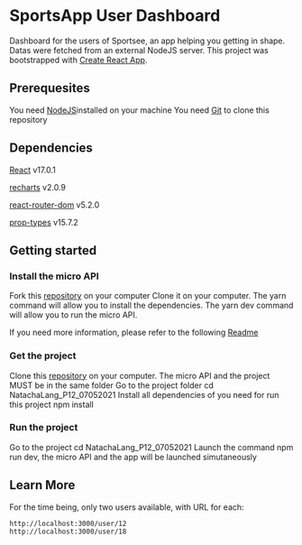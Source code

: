 # SportsApp User Dashboard

Dashboard for the users of Sportsee, an app helping you getting in shape. Datas were fetched from an external NodeJS server.
This project was bootstrapped with [Create React App](https://github.com/facebook/create-react-app).

## Prerequesites

You need [NodeJS](https://nodejs.org/en/)installed on your machine
You need [Git](https://git-scm.com/) to clone this repository

## Dependencies

[React](https://reactjs.org/) v17.0.1

[recharts](https://recharts.org/en-US) v2.0.9

[react-router-dom](https://reactrouter.com/web/guides/quick-start) v5.2.0

[prop-types](https://www.npmjs.com/package/prop-types) v15.7.2

## Getting started

### Install the micro API
Fork this [repository](https://github.com/NatachaLng/reactExpres12) on your computer
Clone it on your computer.
The yarn command will allow you to install the dependencies.
The yarn dev command will allow you to run the micro API.

If you need more information, please refer to the following [Readme](https://github.com/gndz07/P9-front-end-dashboard#readme)

### Get the project

Clone this [repository](https://github.com/NatachaLng/NatachaLang_P12_07052021) on your computer. The micro API and the project MUST be in the same folder
Go to the project folder cd NatachaLang_P12_07052021
Install all dependencies of you need for run this project npm install

### Run the project

Go to the project cd NatachaLang_P12_07052021
Launch the command npm run dev, the micro API and the app will be launched simutaneously


## Learn More
For the time being, only two users available, with URL for each:

    http://localhost:3000/user/12
    http://localhost:3000/user/18
